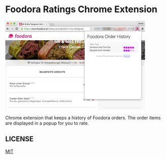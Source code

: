 # Foodora Ratings Chrome Extension

![Screenshot](https://raw.githubusercontent.com/davkal/foodora-ratings-extension/master/chrome/foodora-ratings-extension-promotion.png)

Chrome extension that keeps a history of Foodora orders.
The order items are displayed in a popup for you to rate.

## LICENSE

[MIT](LICENSE)
